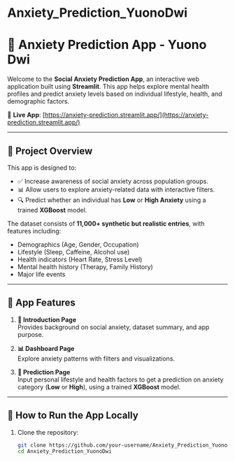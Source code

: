 # Anxiety_Prediction_YuonoDwi
# 🧠 Anxiety Prediction App - Yuono Dwi

Welcome to the **Social Anxiety Prediction App**, an interactive web application built using **Streamlit**. This app helps explore mental health profiles and predict anxiety levels based on individual lifestyle, health, and demographic factors.

🔗 **Live App**: [https://anxiety-prediction.streamlit.app/](https://anxiety-prediction.streamlit.app/)

---

## 📌 Project Overview

This app is designed to:
- ✅ Increase awareness of social anxiety across population groups.
- 📊 Allow users to explore anxiety-related data with interactive filters.
- 🔍 Predict whether an individual has **Low** or **High Anxiety** using a trained **XGBoost** model.

The dataset consists of **11,000+ synthetic but realistic entries**, with features including:
- Demographics (Age, Gender, Occupation)
- Lifestyle (Sleep, Caffeine, Alcohol use)
- Health indicators (Heart Rate, Stress Level)
- Mental health history (Therapy, Family History)
- Major life events

---

## 🧩 App Features

1. **📖 Introduction Page**  
   Provides background on social anxiety, dataset summary, and app purpose.

2. **📊 Dashboard Page**  
   Explore anxiety patterns with filters and visualizations.

3. **🎯 Prediction Page**  
   Input personal lifestyle and health factors to get a prediction on anxiety category (**Low** or **High**), using a trained **XGBoost** model.

---

## 🚀 How to Run the App Locally

1. Clone the repository:
   ```bash
   git clone https://github.com/your-username/Anxiety_Prediction_YuonoDwi.git
   cd Anxiety_Prediction_YuonoDwi
